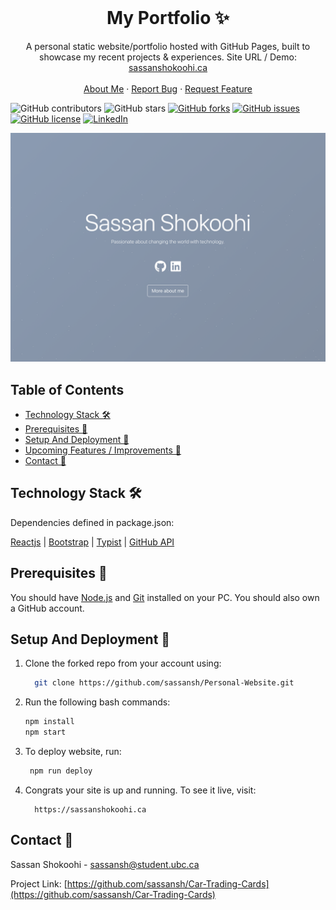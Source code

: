 <!-- PROJECT LOGO -->
<br />
<p align="center">
  <h1 align="center">My Portfolio ✨</h1>

  <p align="center">
    A personal static website/portfolio hosted with GitHub Pages, built to showcase my recent projects & experiences. Site URL / Demo: 
    <a href="https://sassanshokoohi.ca">sassanshokoohi.ca</a>
    <br />
    <br />
    <a href="https://sassanshokoohi.ca">About Me</a>
    ·
    <a href="https://github.com/sassansh/Personal-Website/issues">Report Bug</a>
    ·
    <a href="https://github.com/sassansh/Personal-Website/issues">Request Feature</a>
  </p>
</p>

![GitHub contributors](https://img.shields.io/github/contributors/sassansh/Personal-Website?color=ffcc66&style=for-the-badge)
![GitHub stars](https://img.shields.io/github/stars/sassansh/Personal-Website?color=ffcc66&style=for-the-badge)
[![GitHub forks](https://img.shields.io/github/forks/sassansh/Personal-Website?style=for-the-badge)](https://github.com/hashirshoaeb/star_book/network)
[![GitHub issues](https://img.shields.io/github/issues/sassansh/Personal-Website?color=ffcc66&style=for-the-badge)](https://github.com/hashirshoaeb/star_book/issues)
[![GitHub license](https://img.shields.io/github/license/sassansh/Personal-Website?style=for-the-badge)](https://github.com/sassansh/Personal-Website/blob/master/LICENSE)
[![LinkedIn][linkedin-shield]][linkedin-url]

[![Site preview](/public/social-image.png)](https://sassanshokoohi.ca/)

## Table of Contents

- [Technology Stack 🛠️](#technology-stack-)
- [Prerequisites 🍪](#prerequisites-)
- [Setup And Deployment 🔧](#setup-and-deployment-)
- [Upcoming Features / Improvements 🔗](#upcoming-features-/-improvements-)
- [Contact 📧](#contact-)

## Technology Stack 🛠️

Dependencies defined in package.json:

[Reactjs](https://reactjs.org/)
| [Bootstrap](https://getbootstrap.com/)
| [Typist](https://github.com/jstejada/react-typist)
| [GitHub API](https://developer.github.com/v3/repos/)

## Prerequisites 🍪

You should have [Node.js](https://nodejs.org/en/) and [Git](https://git-scm.com/) installed on your PC. You should also own a GitHub account.

## Setup And Deployment 🔧

1. Clone the forked repo from your account using:

   ```bash
     git clone https://github.com/sassansh/Personal-Website.git
   ```

2. Run the following bash commands:

   ```bash
   npm install
   npm start
   ```

3. To deploy website, run:

   ```bash
    npm run deploy
   ```

4. Congrats your site is up and running. To see it live, visit:

   ```https
     https://sassanshokoohi.ca
   ```

## Contact 📧

Sassan Shokoohi - sassansh@student.ubc.ca

Project Link: [https://github.com/sassansh/Car-Trading-Cards](https://github.com/sassansh/Car-Trading-Cards)

[linkedin-shield]: https://img.shields.io/badge/-LinkedIn-black.svg?style=for-the-badge&logo=linkedin&colorB=555
[linkedin-url]: https://www.linkedin.com/in/sassanshokoohi/

